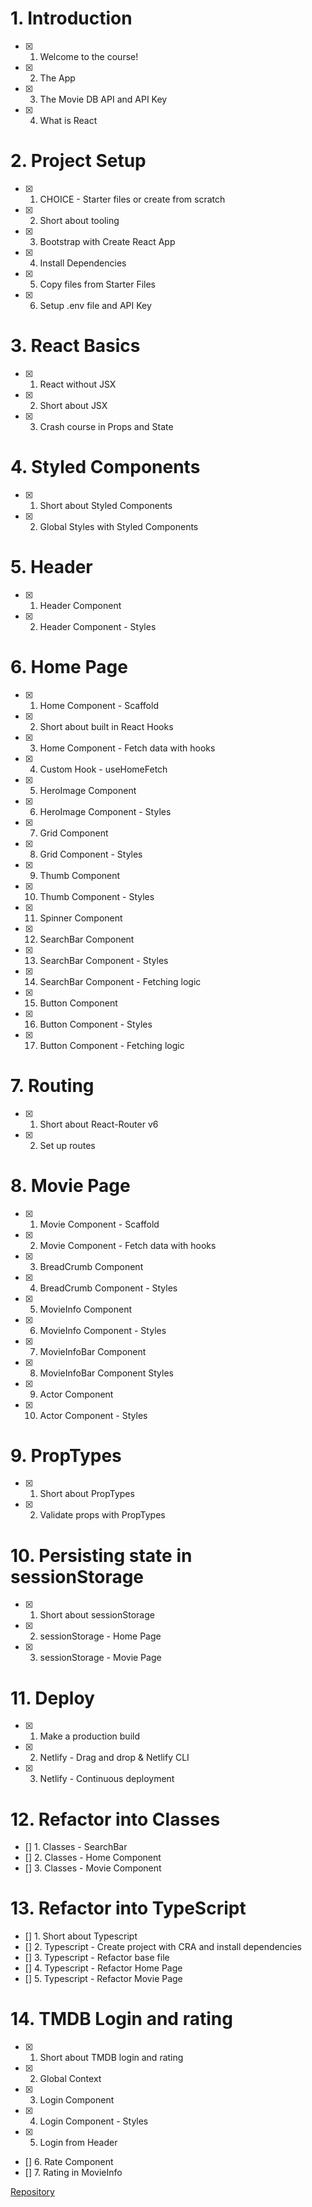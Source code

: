 # 1. Introduction

- [x] 1. Welcome to the course!
- [x] 2. The App
- [x] 3. The Movie DB API and API Key
- [x] 4. What is React

# 2. Project Setup

- [x] 1. CHOICE - Starter files or create from scratch
- [x] 2. Short about tooling
- [x] 3. Bootstrap with Create React App
- [x] 4. Install Dependencies
- [x] 5. Copy files from Starter Files
- [x] 6. Setup .env file and API Key

# 3. React Basics

- [x] 1. React without JSX
- [x] 2. Short about JSX
- [x] 3. Crash course in Props and State

# 4. Styled Components

- [x] 1. Short about Styled Components
- [x] 2. Global Styles with Styled Components

# 5. Header

- [x] 1. Header Component
- [x] 2. Header Component - Styles

# 6. Home Page

- [x] 1. Home Component - Scaffold
- [x] 2. Short about built in React Hooks
- [x] 3. Home Component - Fetch data with hooks
- [x] 4. Custom Hook - useHomeFetch
- [x] 5. HeroImage Component
- [x] 6. HeroImage Component - Styles
- [x] 7. Grid Component
- [x] 8. Grid Component - Styles
- [x] 9. Thumb Component
- [x] 10. Thumb Component - Styles
- [x] 11. Spinner Component
- [x] 12. SearchBar Component
- [x] 13. SearchBar Component - Styles
- [x] 14. SearchBar Component - Fetching logic
- [x] 15. Button Component
- [x] 16. Button Component - Styles
- [x] 17. Button Component - Fetching logic

# 7. Routing

- [x] 1. Short about React-Router v6
- [x] 2. Set up routes

# 8. Movie Page

- [x] 1. Movie Component - Scaffold
- [x] 2. Movie Component - Fetch data with hooks
- [x] 3. BreadCrumb Component
- [x] 4. BreadCrumb Component - Styles
- [x] 5. MovieInfo Component
- [x] 6. MovieInfo Component - Styles
- [x] 7. MovieInfoBar Component
- [x] 8. MovieInfoBar Component Styles
- [x] 9. Actor Component
- [x] 10. Actor Component - Styles

# 9. PropTypes

- [x] 1. Short about PropTypes
- [x] 2. Validate props with PropTypes

# 10. Persisting state in sessionStorage

- [x] 1. Short about sessionStorage
- [x] 2. sessionStorage - Home Page
- [x] 3. sessionStorage - Movie Page

# 11. Deploy

- [x] 1. Make a production build
- [x] 2. Netlify - Drag and drop & Netlify CLI
- [x] 3. Netlify - Continuous deployment

# 12. Refactor into Classes

- [] 1. Classes - SearchBar
- [] 2. Classes - Home Component
- [] 3. Classes - Movie Component

# 13. Refactor into TypeScript

- [] 1. Short about Typescript
- [] 2. Typescript - Create project with CRA and install dependencies
- [] 3. Typescript - Refactor base file
- [] 4. Typescript - Refactor Home Page
- [] 5. Typescript - Refactor Movie Page

# 14. TMDB Login and rating

- [x] 1. Short about TMDB login and rating
- [x] 2. Global Context
- [x] 3. Login Component
- [x] 4. Login Component - Styles
- [x] 5. Login from Header
- [] 6. Rate Component
- [] 7. Rating in MovieInfo

[Repository](https://github.com/weibenfalk/react-rmdb-v3-starter-files/tree/master/4.%20Finished%20App/react-rmdb-finished-rating/src)
